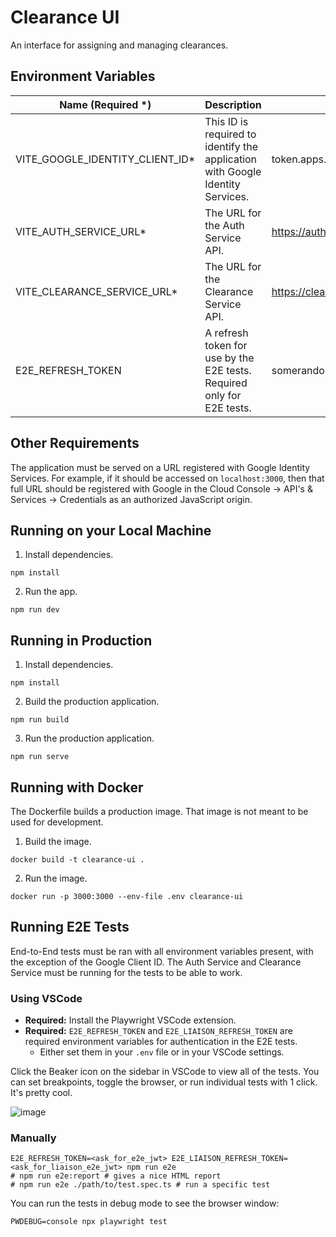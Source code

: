 # Clearance UI

An interface for assigning and managing clearances.

## Environment Variables

| Name (Required \*)               | Description                                                                    | Example                          |
| -------------------------------- | ------------------------------------------------------------------------------ | -------------------------------- |
| VITE_GOOGLE_IDENTITY_CLIENT_ID\* | This ID is required to identify the application with Google Identity Services. | token.apps.googleusercontent.com |
| VITE_AUTH_SERVICE_URL\*          | The URL for the Auth Service API.                                              | https://auth.services.edu        |
| VITE_CLEARANCE_SERVICE_URL\*     | The URL for the Clearance Service API.                                         | https://clearance.services.edu   |
| E2E_REFRESH_TOKEN                | A refresh token for use by the E2E tests. Required only for E2E tests.         | somerandomtoken                  |

## Other Requirements

The application must be served on a URL registered with Google Identity Services. For example, if it should be accessed on `localhost:3000`, then that full URL should be registered with Google in the Cloud Console -> API's & Services -> Credentials as an authorized JavaScript origin.

## Running on your Local Machine

1. Install dependencies.

```
npm install
```

2. Run the app.

```
npm run dev
```

## Running in Production

1. Install dependencies.

```
npm install

```

2. Build the production application.

```
npm run build
```

3. Run the production application.

```
npm run serve
```

## Running with Docker

The Dockerfile builds a production image. That image is not meant to be used for development.

1. Build the image.

```
docker build -t clearance-ui .
```

2. Run the image.

```
docker run -p 3000:3000 --env-file .env clearance-ui
```

## Running E2E Tests

End-to-End tests must be ran with all environment variables present, with the exception of the Google Client ID. The Auth Service and Clearance Service must be running for the tests to be able to work.

### Using VSCode

- **Required:** Install the Playwright VSCode extension.
- **Required:** `E2E_REFRESH_TOKEN` and `E2E_LIAISON_REFRESH_TOKEN` are required environment variables for authentication in the E2E tests.
  - Either set them in your `.env` file or in your VSCode settings.

Click the Beaker icon on the sidebar in VSCode to view all of the tests. You can set breakpoints, toggle
the browser, or run individual tests with 1 click. It's pretty cool.

![image](https://media.github.ncsu.edu/user/25984/files/319f8f0c-026d-42b9-953d-b376e6267a31)

### Manually

```
E2E_REFRESH_TOKEN=<ask_for_e2e_jwt> E2E_LIAISON_REFRESH_TOKEN=<ask_for_liaison_e2e_jwt> npm run e2e
# npm run e2e:report # gives a nice HTML report
# npm run e2e ./path/to/test.spec.ts # run a specific test
```

You can run the tests in debug mode to see the browser window:

```
PWDEBUG=console npx playwright test
```
